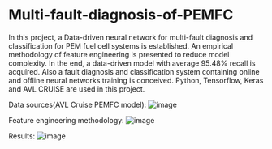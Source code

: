# Multi-fault-diagnosis-of-PEMFC
In this project, a Data-driven neural network for multi-fault diagnosis and classification for PEM fuel cell systems is established. An empirical methodology of feature engineering is presented to reduce model complexity. In the end, a data-driven model with average 95.48% recall is acquired.
Also a fault diagnosis and classification system containing online and offline neural networks training is conceived.
Python, Tensorflow, Keras and AVL CRUISE are used in this project.

Data sources(AVL Cruise PEMFC model):
![image](https://user-images.githubusercontent.com/107369174/178162679-3b2bdfcf-7f03-4c04-a2ff-3c1bb1793437.png)

Feature engineering methodology:
![image](https://user-images.githubusercontent.com/107369174/178163304-4d40dd35-5aa1-4937-9c2c-f7c97e54ade6.png)

Results:
![image](https://user-images.githubusercontent.com/107369174/178163492-0490d19b-34c8-4026-9005-3b61d7d12c17.png)
